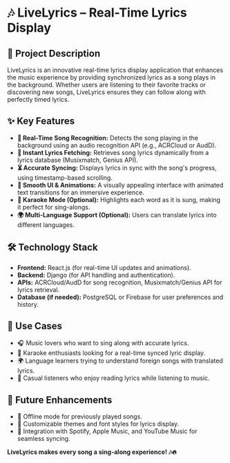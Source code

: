 # 🎶 LiveLyrics – Real-Time Lyrics Display  

## 📌 Project Description  
LiveLyrics is an innovative real-time lyrics display application that enhances the music experience by providing synchronized lyrics as a song plays in the background. Whether users are listening to their favorite tracks or discovering new songs, LiveLyrics ensures they can follow along with perfectly timed lyrics.  

## ✨ Key Features  
- **🎵 Real-Time Song Recognition:** Detects the song playing in the background using an audio recognition API (e.g., ACRCloud or AudD).  
- **📜 Instant Lyrics Fetching:** Retrieves song lyrics dynamically from a lyrics database (Musixmatch, Genius API).  
- **⏳ Accurate Syncing:** Displays lyrics in sync with the song's progress, using timestamp-based scrolling.  
- **🎨 Smooth UI & Animations:** A visually appealing interface with animated text transitions for an immersive experience.  
- **🎤 Karaoke Mode (Optional):** Highlights each word as it is sung, making it perfect for sing-alongs.  
- **🌍 Multi-Language Support (Optional):** Users can translate lyrics into different languages.  

## 🛠️ Technology Stack  
- **Frontend:** React.js (for real-time UI updates and animations).  
- **Backend:** Django (for API handling and authentication).  
- **APIs:** ACRCloud/AudD for song recognition, Musixmatch/Genius API for lyrics retrieval.  
- **Database (if needed):** PostgreSQL or Firebase for user preferences and history.  

## 🎯 Use Cases  
- 🎧 Music lovers who want to sing along with accurate lyrics.  
- 🎤 Karaoke enthusiasts looking for a real-time synced lyric display.  
- 🌍 Language learners trying to understand foreign songs with translated lyrics.  
- 📖 Casual listeners who enjoy reading lyrics while listening to music.  

## 🚀 Future Enhancements  
- 🔹 Offline mode for previously played songs.  
- 🔹 Customizable themes and font styles for lyrics display.  
- 🔹 Integration with Spotify, Apple Music, and YouTube Music for seamless syncing.  

**LiveLyrics makes every song a sing-along experience! 🎶🔥**  
